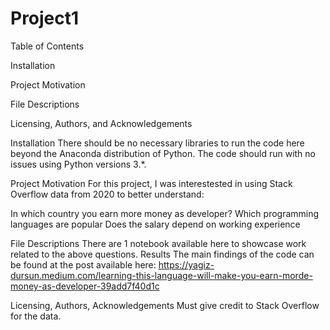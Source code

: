 # Project1

Table of Contents

Installation

Project Motivation

File Descriptions


Licensing, Authors, and Acknowledgements

Installation
There should be no necessary libraries to run the code here beyond the Anaconda distribution of Python. The code should run with no issues using Python versions 3.*.

Project Motivation
For this project, I was interestested in using Stack Overflow data from 2020 to better understand:

In which country you earn more money as developer?
Which programming languages are popular
Does the salary depend on working experience

File Descriptions
There are 1 notebook available here to showcase work related to the above questions. 
Results
The main findings of the code can be found at the post available here: https://yagiz-dursun.medium.com/learning-this-language-will-make-you-earn-morde-money-as-developer-39add7f40d1c

Licensing, Authors, Acknowledgements
Must give credit to Stack Overflow for the data.
